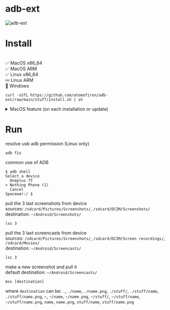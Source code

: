 # adb-ext

![adb-ext](https://github.com/Atomofiron/green-pain/assets/14147217/aeef69e9-41d0-47ee-8744-35d170ce707a)

# Install
<br>:white_check_mark: MacOS x86_64
<br>:white_check_mark: MacOS ARM
<br>:white_check_mark: Linux x86_64
<br>:zzz: Linux ARM
<br>:no_entry_sign: Windows
```
curl -sSfL https://github.com/atomofiron/adb-ext/raw/main/stuff/install.sh | sh
```

<details>
  <summary>MacOS feature (on each installation or update)</summary>
  <br>
  0. execute the adb-ext<br>
  1. click Cancel<br>
  2. System Settings > Privacy & Security > Allow Anyway<br>
  3. execute the adb-ext again<br>
  4. click Open<br>
  <br>
<img width="978" alt="adb-ext-macos-feature" src="https://github.com/atomofiron/adb-ext/assets/14147217/d765de66-a273-4b93-a8a4-8441e40c06ba">
</details>

# Run
resolve usb adb permission (Linux only)
```
adb fix
```
common use of ADB
```
$ adb shell
Select a device
  Oneplus 7T
> Nothing Phone (1)
  Cancel
Spacewar:/ $
```
pull the 3 last screenshots from device\
sources: `/sdcard/Pictures/Screenshots/`, `/sdcard/DCIM/Screenshots/`\
destination: `~/Android/Screenshots/`
```
lss 3
```
pull the 3 last screencasts from device\
sources: `/sdcard/Pictures/Screenshots/`, `/sdcard/DCIM/Screen recordings/`, `/sdcard/Movies/`\
destination: `~/Android/Screencasts/`
```
lsc 3
```
make a new screenshot and pull it\
default destination: `~/Android/Screencasts/`
```
mss [destination]
```
where `destination` can be:
`.`, `./name`, `./name.png`, `./stuff/`, `./stuff/name`, `./stuff/name.png`, `~`, `~/name`, `~/name.png`, `~/stuff/`, `~/stuff/name`, `~/stuff/name.png`, `name`, `name.png`, `stuff/name`, `stuff/name.png`
